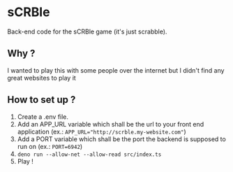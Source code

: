 # sCRBle

Back-end code for the sCRBle game (it's just scrabble).

## Why ?

I wanted to play this with some people over the internet but I didn't find any great websites to play it

## How to set up ?

1. Create a .env file.
2. Add an APP\_URL variable which shall be the url to your front end application (ex.: `APP_URL="http://scrble.my-website.com"`)
3. Add a PORT variable which shall be the port the backend is supposed to run on (ex.: `PORT=6942`)
4. `deno run --allow-net --allow-read src/index.ts`
5. Play !
